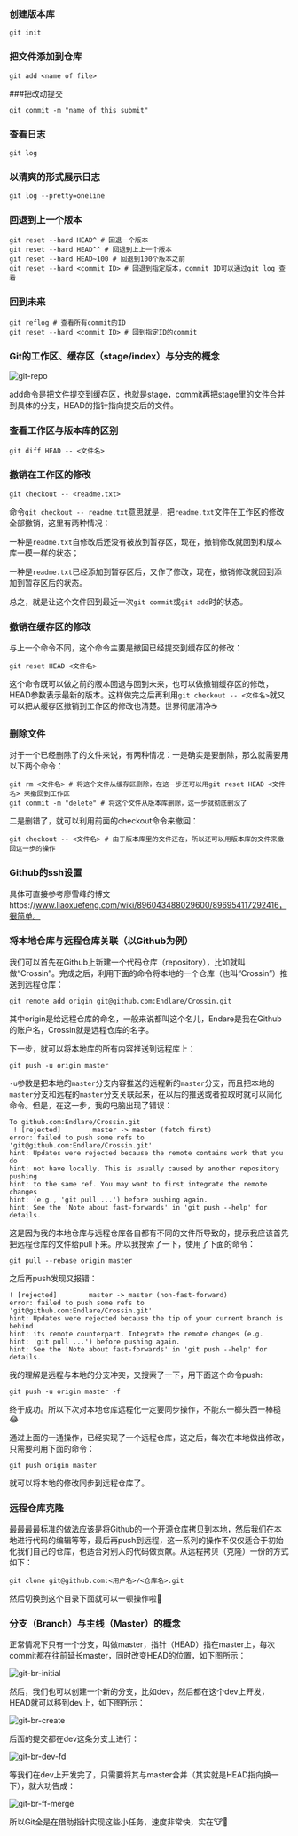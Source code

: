 ### 创建版本库

```
git init
```

### 把文件添加到仓库

```
git add <name of file>
```

###把改动提交

```shell
git commit -m "name of this submit"
```

### 查看日志

```shell
git log
```

### 以清爽的形式展示日志

```shell
git log --pretty=oneline
```

### 回退到上一个版本

```shell
git reset --hard HEAD^ # 回退一个版本
git reset --hard HEAD^^ # 回退到上上一个版本
git reset --hard HEAD~100 # 回退到100个版本之前
git reset --hard <commit ID> # 回退到指定版本，commit ID可以通过git log 查看
```

### 回到未来

```shell
git reflog # 查看所有commit的ID
git reset --hard <commit ID> # 回到指定ID的commit
```

### Git的工作区、缓存区（stage/index）与分支的概念

![git-repo](https://www.liaoxuefeng.com/files/attachments/919020037470528/0)

add命令是把文件提交到缓存区，也就是stage，commit再把stage里的文件合并到具体的分支，HEAD的指针指向提交后的文件。

### 查看工作区与版本库的区别

```shell
git diff HEAD -- <文件名>
```

### 撤销在工作区的修改

```shell
git checkout -- <readme.txt>
```

命令`git checkout -- readme.txt`意思就是，把`readme.txt`文件在工作区的修改全部撤销，这里有两种情况：

一种是`readme.txt`自修改后还没有被放到暂存区，现在，撤销修改就回到和版本库一模一样的状态；

一种是`readme.txt`已经添加到暂存区后，又作了修改，现在，撤销修改就回到添加到暂存区后的状态。

总之，就是让这个文件回到最近一次`git commit`或`git add`时的状态。

### 撤销在缓存区的修改

与上一个命令不同，这个命令主要是撤回已经提交到缓存区的修改：

```shell
git reset HEAD <文件名>
```

这个命令既可以做之前的版本回退与回到未来，也可以做撤销缓存区的修改，HEAD参数表示最新的版本。这样做完之后再利用`git checkout -- <文件名>`就又可以把从缓存区撤销到工作区的修改也清楚。世界彻底清净:coffee:

### 删除文件

对于一个已经删除了的文件来说，有两种情况：一是确实是要删除，那么就需要用以下两个命令：

```shell
git rm <文件名> # 将这个文件从缓存区删除，在这一步还可以用git reset HEAD <文件名> 来撤回到工作区
git commit -m "delete" # 将这个文件从版本库删除，这一步就彻底删没了
```

二是删错了，就可以利用前面的checkout命令来撤回：

```shell
git checkout -- <文件名> # 由于版本库里的文件还在，所以还可以用版本库的文件来撤回这一步的操作
```

### Github的ssh设置

具体可直接参考廖雪峰的博文https://www.liaoxuefeng.com/wiki/896043488029600/896954117292416，很简单。

### 将本地仓库与远程仓库关联（以Github为例）

我们可以首先在Github上新建一个代码仓库（repository），比如就叫做“Crossin”。完成之后，利用下面的命令将本地的一个仓库（也叫“Crossin”）推送到远程仓库：

```shell
git remote add origin git@github.com:Endlare/Crossin.git
```

其中origin是给远程仓库的命名，一般来说都叫这个名儿，Endare是我在Github的账户名，Crossin就是远程仓库的名字。

下一步，就可以将本地库的所有内容推送到远程库上：

```shell
git push -u origin master
```

`-u`参数是把本地的`master`分支内容推送的远程新的`master`分支，而且把本地的`master`分支和远程的`master`分支关联起来，在以后的推送或者拉取时就可以简化命令。但是，在这一步，我的电脑出现了错误：

```shell
To github.com:Endlare/Crossin.git
 ! [rejected]        master -> master (fetch first)
error: failed to push some refs to 'git@github.com:Endlare/Crossin.git'
hint: Updates were rejected because the remote contains work that you do
hint: not have locally. This is usually caused by another repository pushing
hint: to the same ref. You may want to first integrate the remote changes
hint: (e.g., 'git pull ...') before pushing again.
hint: See the 'Note about fast-forwards' in 'git push --help' for details.
```

这是因为我的本地仓库与远程仓库各自都有不同的文件所导致的，提示我应该首先把远程仓库的文件给pull下来。所以我搜索了一下，使用了下面的命令：

```shell
git pull --rebase origin master
```

之后再push发现又报错：

```shell
! [rejected]        master -> master (non-fast-forward)
error: failed to push some refs to 'git@github.com:Endlare/Crossin.git'
hint: Updates were rejected because the tip of your current branch is behind
hint: its remote counterpart. Integrate the remote changes (e.g.
hint: 'git pull ...') before pushing again.
hint: See the 'Note about fast-forwards' in 'git push --help' for details.
```

我的理解是远程与本地的分支冲突，又搜索了一下，用下面这个命令push:

```shell
git push -u origin master -f 
```

终于成功。所以下次对本地仓库远程化一定要同步操作，不能东一榔头西一棒槌:joy:

通过上面的一通操作，已经实现了一个远程仓库，这之后，每次在本地做出修改，只需要利用下面的命令：

```shell
git push origin master
```

就可以将本地的修改同步到远程仓库了。

### 远程仓库克隆

最最最最标准的做法应该是将Github的一个开源仓库拷贝到本地，然后我们在本地进行代码的编辑等等，最后再push到远程，这一系列的操作不仅仅适合于初始化我们自己的仓库，也适合对别人的代码做贡献。从远程拷贝（克隆）一份的方式如下：

```shell
git clone git@github.com:<用户名>/<仓库名>.git
```

然后切换到这个目录下面就可以一顿操作啦:clap:

### 分支（Branch）与主线（Master）的概念

正常情况下只有一个分支，叫做master，指针（HEAD）指在master上，每次commit都在往前延长master，同时改变HEAD的位置，如下图所示：

![git-br-initial](https://www.liaoxuefeng.com/files/attachments/919022325462368/0)

然后，我们也可以创建一个新的分支，比如dev，然后都在这个dev上开发，HEAD就可以移到dev上，如下图所示：

![git-br-create](https://www.liaoxuefeng.com/files/attachments/919022363210080/l)

后面的提交都在dev这条分支上进行：

![git-br-dev-fd](https://www.liaoxuefeng.com/files/attachments/919022387118368/l)

等我们在dev上开发完了，只需要将其与master合并（其实就是HEAD指向换一下），就大功告成：

![git-br-ff-merge](https://www.liaoxuefeng.com/files/attachments/919022412005504/0)

所以Git全是在借助指针实现这些小任务，速度非常快，实在:cow::beer:

